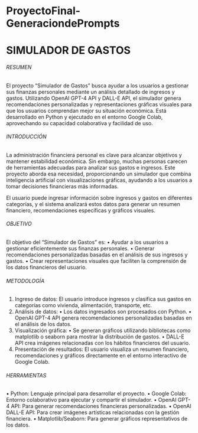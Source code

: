 # ProyectoFinal-GeneraciondePrompts
# SIMULADOR DE GASTOS

###### RESUMEN

El proyecto “Simulador de Gastos” busca ayudar a los usuarios a gestionar sus finanzas personales mediante un análisis detallado de ingresos y gastos. Utilizando OpenAI GPT-4 API y DALL-E API, el simulador genera recomendaciones personalizadas y representaciones gráficas visuales para que los usuarios comprendan mejor su situación económica. Está desarrollado en Python y ejecutado en el entorno Google Colab, aprovechando su capacidad colaborativa y facilidad de uso.

###### INTRODUCCIÓN

La administración financiera personal es clave para alcanzar objetivos y mantener estabilidad económica. Sin embargo, muchas personas carecen de herramientas adecuadas para analizar sus gastos e ingresos. Este proyecto aborda esa necesidad, proporcionando un simulador que combina inteligencia artificial con visualizaciones gráficas, ayudando a los usuarios a tomar decisiones financieras más informadas.

El usuario puede ingresar información sobre ingresos y gastos en diferentes categorías, y el sistema analizará estos datos para generar un resumen financiero, recomendaciones específicas y gráficos visuales.

###### OBJETIVO

El objetivo del “Simulador de Gastos” es:
•	Ayudar a los usuarios a gestionar eficientemente sus finanzas personales.
•	Generar recomendaciones personalizadas basadas en el análisis de sus ingresos y gastos.
•	Crear representaciones visuales que faciliten la comprensión de los datos financieros del usuario.

###### METODOLOGÍA
1.	Ingreso de datos: El usuario introduce ingresos y clasifica sus gastos en categorías como vivienda, alimentación, transporte, etc.
2.	Análisis de datos:
•	Los datos ingresados son procesados con Python.
•	OpenAI GPT-4 API genera recomendaciones personalizadas basadas en el análisis de los datos.
3.	Visualización gráfica:
•	Se generan gráficos utilizando bibliotecas como matplotlib o seaborn para mostrar la distribución de gastos.
•	DALL-E API crea imágenes relacionadas con los hábitos financieros del usuario.
4.	Presentación de resultados: El usuario visualiza un resumen financiero, recomendaciones y gráficos directamente en el entorno interactivo de Google Colab.

###### HERRAMIENTAS
•	Python: Lenguaje principal para desarrollar el proyecto.
	•	Google Colab: Entorno colaborativo para ejecutar y compartir el simulador.
	•	OpenAI GPT-4 API: Para generar recomendaciones financieras personalizadas.
	•	OpenAI DALL-E API: Para crear imágenes artísticas relacionadas con la gestión financiera.
	•	Matplotlib/Seaborn: Para generar gráficos representativos de los datos.
